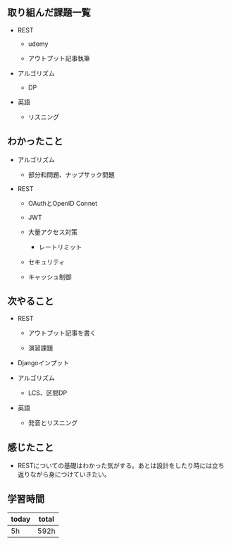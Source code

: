 

## 取り組んだ課題一覧

- REST

   - udemy

   - アウトプット記事執筆

- アルゴリズム

   - DP

- 英語

   - リスニング

## わかったこと

- アルゴリズム

   - 部分和問題、ナップサック問題

- REST

   - OAuthとOpenID Connet

   - JWT

   - 大量アクセス対策

      - レートリミット

   - セキュリティ

   - キャッシュ制御

## 次やること

- REST

   - アウトプット記事を書く

   - 演習課題

- Djangoインプット

- アルゴリズム

   - LCS、区間DP

- 英語

   - 発音とリスニング

## 感じたこと

- RESTについての基礎はわかった気がする。あとは設計をしたり時には立ち返りながら身につけていきたい。

## 学習時間

| today | total | 
|---|---|
| 5h | 592h | 


